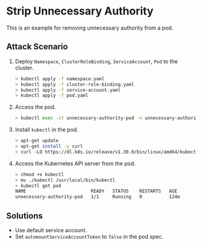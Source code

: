 # Strip Unnecessary Authority

This is an example for removing unnecessary authority from a pod.

## Attack Scenario

1. Deploy `Namespace`, `ClusterRoleBinding`, `ServiceAccount`, `Pod` to the cluster.

    ```bash
    > kubectl apply -f namespace.yaml
    > kubectl apply -f cluster-role-binding.yaml
    > kubectl apply -f service-account.yaml
    > kubectl apply -f pod.yaml
    ```

2. Access the pod.

    ```bash
    > kubectl exec -it unnecessary-authority-pod -n unnecessary-authority -- /bin/bash
    ```

3. Install `kubectl` in the pod.

    ```bash
    > apt-get update
    > apt-get install -y curl
    > curl -LO https://dl.k8s.io/release/v1.30.0/bin/linux/amd64/kubectl
    ```

4. Access the Kubernetes API server from the pod.

    ```bash
    > chmod +x kubectl
    > mv ./kubectl /usr/local/bin/kubectl
    > kubectl get pod
    NAME                        READY   STATUS    RESTARTS   AGE
    unnecessary-authority-pod   1/1     Running   0          124m
    ```

## Solutions

- Use default service account.
- Set `automountServiceAccountToken` to `false` in the pod spec.
